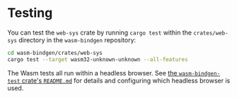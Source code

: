 # Testing

You can test the `web-sys` crate by running `cargo test` within the
`crates/web-sys` directory in the `wasm-bindgen` repository:

```sh
cd wasm-bindgen/crates/web-sys
cargo test --target wasm32-unknown-unknown --all-features
```

The Wasm tests all run within a headless browser. See [the `wasm-bindgen-test`
crate's
`README.md`](https://github.com/wasm-bindgen/wasm-bindgen/blob/master/crates/test/README.md)
for details and configuring which headless browser is used.
